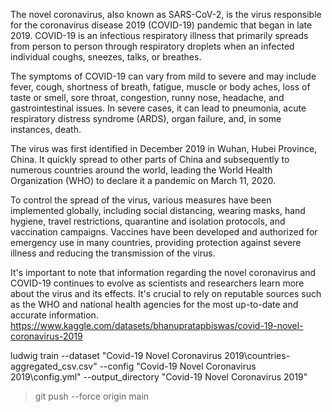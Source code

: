 The novel coronavirus, also known as SARS-CoV-2, is the virus responsible for the coronavirus disease 2019 (COVID-19) pandemic that began in late 2019. COVID-19 is an infectious respiratory illness that primarily spreads from person to person through respiratory droplets when an infected individual coughs, sneezes, talks, or breathes.

The symptoms of COVID-19 can vary from mild to severe and may include fever, cough, shortness of breath, fatigue, muscle or body aches, loss of taste or smell, sore throat, congestion, runny nose, headache, and gastrointestinal issues. In severe cases, it can lead to pneumonia, acute respiratory distress syndrome (ARDS), organ failure, and, in some instances, death.

The virus was first identified in December 2019 in Wuhan, Hubei Province, China. It quickly spread to other parts of China and subsequently to numerous countries around the world, leading the World Health Organization (WHO) to declare it a pandemic on March 11, 2020.

To control the spread of the virus, various measures have been implemented globally, including social distancing, wearing masks, hand hygiene, travel restrictions, quarantine and isolation protocols, and vaccination campaigns. Vaccines have been developed and authorized for emergency use in many countries, providing protection against severe illness and reducing the transmission of the virus.

It's important to note that information regarding the novel coronavirus and COVID-19 continues to evolve as scientists and researchers learn more about the virus and its effects. It's crucial to rely on reputable sources such as the WHO and national health agencies for the most up-to-date and accurate information.
https://www.kaggle.com/datasets/bhanupratapbiswas/covid-19-novel-coronavirus-2019


ludwig train --dataset "Covid-19 Novel Coronavirus 2019\countries-aggregated_csv.csv" --config "Covid-19 Novel Coronavirus 2019\config.yml" --output_directory "Covid-19 Novel Coronavirus 2019"
>git push --force origin main